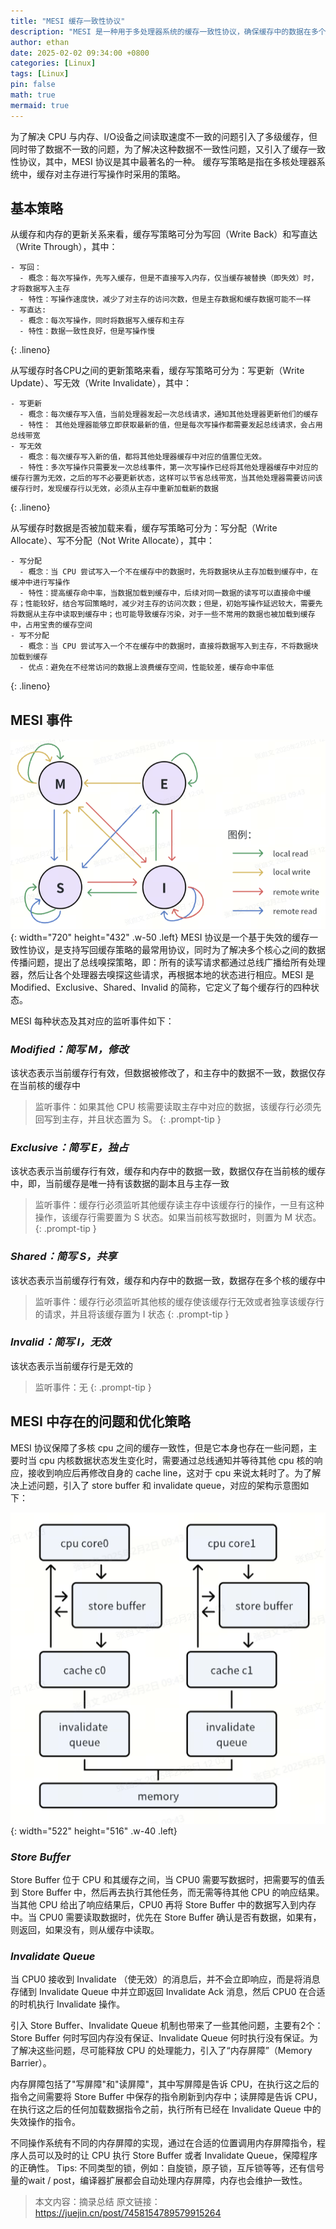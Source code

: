 ```yaml
---
title: "MESI 缓存一致性协议"
description: "MESI 是一种用于多处理器系统的缓存一致性协议，确保缓存中的数据在多个处理器之间保持一致"
author: ethan
date: 2025-02-02 09:34:00 +0800
categories: [Linux]
tags: [Linux]
pin: false
math: true
mermaid: true
---
```


为了解决 CPU 与内存、I/O设备之间读取速度不一致的问题引入了多级缓存，但同时带了数据不一致的问题，为了解决这种数据不一致性问题，又引入了缓存一致性协议，其中，MESI 协议是其中最著名的一种。
缓存写策略是指在多核处理器系统中，缓存对主存进行写操作时采用的策略。

## **基本策略**

从缓存和内存的更新关系来看，缓存写策略可分为写回（Write Back）和写直达（Write Through），其中：
```plaintext
- 写回：
  - 概念：每次写操作，先写入缓存，但是不直接写入内存，仅当缓存被替换（即失效）时，才将数据写入主存
  - 特性：写操作速度快，减少了对主存的访问次数，但是主存数据和缓存数据可能不一样
- 写直达: 
  - 概念：每次写操作，同时将数据写入缓存和主存
  - 特性：数据一致性良好，但是写操作慢
```
{: .lineno}

从写缓存时各CPU之间的更新策略来看，缓存写策略可分为：写更新（Write Update）、写无效（Write Invalidate），其中：
```plaintext
- 写更新
  - 概念：每次缓存写入值，当前处理器发起一次总线请求，通知其他处理器更新他们的缓存
  - 特性： 其他处理器能够立即获取最新的值，但是每次写操作都需要发起总线请求，会占用总线带宽
- 写无效
  - 概念：每次缓存写入新的值，都将其他处理器缓存中对应的值置位无效。
  - 特性：多次写操作只需要发一次总线事件，第一次写操作已经将其他处理器缓存中对应的缓存行置为无效，之后的写不必要更新状态，这样可以节省总线带宽，当其他处理器需要访问该缓存行时，发现缓存行以无效，必须从主存中重新加载新的数据
```
{: .lineno}

从写缓存时数据是否被加载来看，缓存写策略可分为：写分配（Write Allocate）、写不分配（Not Write Allocate），其中：
```plaintext
- 写分配
  - 概念：当 CPU 尝试写入一个不在缓存中的数据时，先将数据块从主存加载到缓存中，在缓冲中进行写操作
  - 特性：提高缓存命中率，当数据加载到缓存中，后续对同一数据的读写可以直接命中缓存；性能较好，结合写回策略时，减少对主存的访问次数；但是，初始写操作延迟较大，需要先将数据从主存中读取到缓存中；也可能导致缓存污染，对于一些不常用的数据也被加载到缓存中，占用宝贵的缓存空间
- 写不分配
  - 概念：当 CPU 尝试写入一个不在缓存中的数据时，直接将数据写入到主存，不将数据块加载到缓存
  - 优点：避免在不经常访问的数据上浪费缓存空间，性能较差，缓存命中率低
```
{: .lineno}

## **MESI 事件**

![Events](/_posts/2025-02/mesi_event.png){: width="720" height="432" .w-50 .left}
MESI 协议是一个基于失效的缓存一致性协议，是支持写回缓存策略的最常用协议，同时为了解决多个核心之间的数据传播问题，提出了总线嗅探策略，即：所有的读写请求都通过总线广播给所有处理器，然后让各个处理器去嗅探这些请求，再根据本地的状态进行相应。MESI 是 Modified、Exclusive、Shared、Invalid 的简称，它定义了每个缓存行的四种状态。

MESI 每种状态及其对应的监听事件如下：

### ***Modified：简写 M，修改***
该状态表示当前缓存行有效，但数据被修改了，和主存中的数据不一致，数据仅存在当前核的缓存中
> 监听事件：如果其他 CPU 核需要读取主存中对应的数据，该缓存行必须先回写到主存，并且状态置为 S。
{: .prompt-tip }

### ***Exclusive：简写 E，独占***
该状态表示当前缓存行有效，缓存和内存中的数据一致，数据仅存在当前核的缓存中，即，当前缓存是唯一持有该数据的副本且与主存一致
> 监听事件：缓存行必须监听其他缓存读主存中该缓存行的操作，一旦有这种操作，该缓存行需要置为 S 状态。如果当前核写数据时，则置为 M 状态。
{: .prompt-tip }

### ***Shared：简写 S，共享***
该状态表示当前缓存行有效，缓存和内存中的数据一致，数据存在多个核的缓存中
> 监听事件：缓存行必须监听其他核的缓存使该缓存行无效或者独享该缓存行的请求，并且将该缓存置为 I 状态
{: .prompt-tip }

### ***Invalid：简写 I，无效***
该状态表示当前缓存行是无效的
> 监听事件：无
{: .prompt-tip }

## **MESI 中存在的问题和优化策略**
MESI 协议保障了多核 cpu 之间的缓存一致性，但是它本身也存在一些问题，主要时当 cpu 内核数据状态发生变化时，需要通过总线通知并等待其他 cpu 核的响应，接收到响应后再修改自身的 cache line，这对于 cpu 来说太耗时了。为了解决上述问题，引入了 store buffer 和 invalidate queue，对应的架构示意图如下：

![Store_buffer](/_posts/2025-02/mesi_store_buffer.png){: width="522" height="516" .w-40 .left}

### ***Store Buffer***
Store Buffer 位于 CPU 和其缓存之间，当 CPU0 需要写数据时，把需要写的值丢到 Store Buffer 中，然后再去执行其他任务，而无需等待其他 CPU 的响应结果。当其他 CPU 给出了响应结果后，CPU0 再将 Store Buffer 中的数据写入到内存中。当 CPU0 需要读取数据时，优先在 Store Buffer 确认是否有数据，如果有，则返回，如果没有，则从缓存中读取。

### ***Invalidate Queue***
当 CPU0 接收到 Invalidate （使无效）的消息后，并不会立即响应，而是将消息存储到 Invalidate Queue 中并立即返回 Invalidate Ack 消息，然后 CPU0 在合适的时机执行 Invalidate 操作。

引入 Store Buffer、Invalidate Queue 机制也带来了一些其他问题，主要有2个：Store Buffer 何时写回内存没有保证、Invalidate Queue 何时执行没有保证。为了解决这些问题，尽可能释放 CPU 的处理能力，引入了“内存屏障”（Memory Barrier）。

内存屏障包括了"写屏障"和"读屏障"，其中写屏障是告诉 CPU，在执行这之后的指令之间需要将 Store Buffer 中保存的指令刷新到内存中；读屏障是告诉 CPU，在执行这之后的任何加载数据指令之前，执行所有已经在 Invalidate Queue 中的失效操作的指令。

不同操作系统有不同的内存屏障的实现，通过在合适的位置调用内存屏障指令，程序人员可以及时的让 CPU 执行 Store Buffer 或者 Invalidate Queue，保障程序的正确性。
Tips: 不同类型的锁，例如：自旋锁，原子锁，互斥锁等等，还有信号量的wait / post，编译器扩展都会自动处理内存屏障，内存也会维护一致性。 

> 本文内容：摘录总结
> 原文链接：https://juejin.cn/post/7458154789579915264